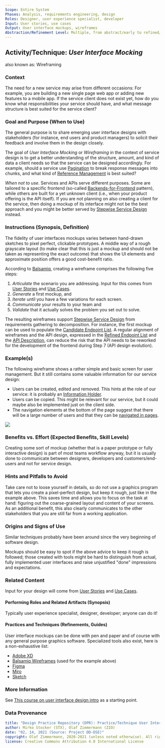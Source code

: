 ```yaml
---
Scope: Entire System
Phases: Analysis, requirements engineering, design
Roles: Designer, user experience specialist, developer
Input: User stories, use cases
Output: User interface mockups, wireframes
Abstraction/Refinement Level: Multiple, from abstract/early to refined/concrete
---
```


Activity/Technique: *User Interface Mocking*
------------------------
also known as: Wireframing


### Context
The need for a new service may arise from different occasions: For example, you are building a new single page web app or adding new features to a mobile app. If the service client does not exist yet, how do you know what responsibilities your service should have, and what message structure is best suited for the service client? 

### Goal and Purpose (When to Use)
The general purpose is to share emerging user interface designs with stakeholders (for instance, end users and product managers) to solicit their feedback and involve them in the design closely. 

<!--
> *TODO 2021: goal and purpose story (see ADC, ADM), should identify the performing role and the target audience (producer, consumer)* 
-->

The goal of *User Interface Mocking* or *Wireframing* in the context of service design is to get a better understanding of the structure, amount, and kind of data a client needs so that the service can be designed accordingly.
For example, should a service use [Pagination](https://www.microservice-api-patterns.org/patterns/structure/compositeRepresentations/Pagination) to break response messages into chunks, and what kind of [Reference Management](https://www.microservice-api-patterns.org/patterns/quality/#reference-management/) is best suited? 

*When not to use*. Services and APIs serve different purposes. Some are tailored to a specific frontend (so-called [Backends-for-Frontend](https://samnewman.io/patterns/architectural/bff/) pattern), while others are built for a yet unknown client (i.e., when your product offering is the API itself). If you are not planning on also creating a client for the service, then doing a mockup of its interface might not be the best approach and you might be better served by [Stepwise Service Design](SDPR-StepwiseServiceDesign.md) instead.

### Instructions (Synopsis, Definition)
The fidelity of user interfaces mockups <!-- note: "mocks" refers to the testing concept of a mock, an imitation, whereas a UI mockup is a simple model. --> varies between hand-drawn sketches to pixel perfect, clickable prototypes. A middle way of a rough grayscale layout (to make clear that this is just a mockup and should not be taken as representing the exact outcome) that shows the UI elements and approximate position offers a good cost-benefit ratio.

According to [Balsamiq](https://balsamiq.com/learn/articles/five-steps-to-great-wireframes/), creating a wireframe comprises the following five steps: 

1. *Articulate* the scenario you are addressing. Input for this comes from [User Stories](../artifact-templates/DPR-UserStory) and [Use Cases](../artifact-templates/DPR-UseCase).
1. *Generate* a first mockup, and
1. *Iterate* until you have a few variations for each screen.
1. *Communicate* your results to your team and
1. *Validate* that it actually solves the problem you set out to solve.

The resulting wireframes support [Stepwise Service Design](SDPR-StepwiseServiceDesign.md) from requirements gathering to decomposition. For instance, the first mockup can be used to populate the [Candidate Endpoint List](../artifact-templates/SDPR-CandidateEndpointList.md). A regular alignment of wireframes and the API design, expressed in the [Refined Endpoint List](../artifact-templates/SDPR-RefinedEndpointList.md) and the [API Description](../artifact-templates/SDPR-APIDescription.md), can reduce the risk that the API needs to be reworked for the development of the frontend during Step 7 (API design evolution).
 

### Example(s)

The following wireframe shows a rather simple and basic screen for user management. But it still contains some valuable information for our service design:

* Users can be created, edited and removed. This hints at the role of our service: it is probably an [Information Holder](https://www.microservice-api-patterns.org/patterns/responsibility/endpointRoles/InformationHolderResource).
* Users can be copied. This might be relevant for our service, but it could maybe also be implemented just on the client side.
* The navigation elements at the bottom of the page suggest that there will be a large number of users and that they can be [navigated in pages](https://www.microservice-api-patterns.org/patterns/structure/compositeRepresentations/Pagination). 

![](/activities/images/Wireframe-Example.png)

### Benefits vs. Effort (Expected Benefits, Skill Levels)
Creating some sort of mockup (whether that is a paper prototype or fully interactive design) is part of most teams workflow anyway, but it is usually done to communicate between designers, developers and customers/end-users and not for service design.


### Hints and Pitfalls to Avoid
Take care not to loose yourself in details, so do not use a graphics program that lets you create a pixel-perfect design, but keep it rough, just like in the example above. This saves time and allows you to focus on the task at hand: figuring out the coarse-grained layout and content of your screens. As an additional benefit, this also clearly communicates to the other stakeholders that you are still far from a working application.


### Origins and Signs of Use
Similar techniques probably have been around since the very beginning of software design. 

Mockups should be easy to spot if the above advice to keep it rough is followed; those created with tools might be hard to distinguish from actual, fully implemented user interfaces and raise unjustified "done" impressions and expectations. 


### Related Content
Input for your design will come from [User Stories](../artifact-templates/DPR-UserStory.md) and [Use Cases](../artifact-templates/DPR-UseCase.md).


#### Performing Roles and Related Artifacts (Synopsis)
Typically user experience specialist, designer, developer; anyone can do it!

<!--
|**Role**| Input | Output | Comments |
|:-|:-----:|:------:|:--------:|
|  |  |  |  |
-->


#### Practices and Techniques (Refinements, Guides)
User interface mockups can be done with pen and paper and of course with any general purpose graphics software. Specialized tools also exist, here is a non-exhaustive list:

* [Adobe XD](https://www.adobe.com/products/xd.html)
* [Balsamiq Wireframes](https://balsamiq.com/) (used for the example above)
* [Figma](https://www.figma.com/)
* [Miro](https://miro.com)
* [Sketch](https://www.sketch.com/)


### More Information 
See [This course on user interface design intro](https://balsamiq.com/learn/courses/intro-to-ui-design/) as a starting point.


### Data Provenance 

```yaml
title: "Design Practice Repository (DPR): Practice/Technique User Interface Mocking"
author: Mirko Stocker (STX), Olaf Zimmermann (ZIO)
date: "02, 14, 2021 (Source: Project DD-DSE)"
copyright: Olaf Zimmermann, 2020-2021 (unless noted otherwise). All rights reserved.
license: Creative Commons Attribution 4.0 International License
```

